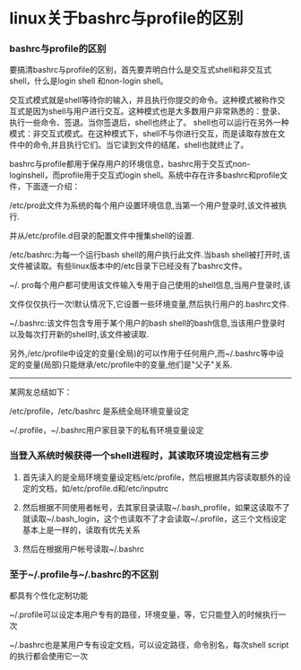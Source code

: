 linux关于bashrc与profile的区别
==============================

### bashrc与profile的区别

要搞清bashrc与profile的区别，首先要弄明白什么是交互式shell和非交互式shell，什么是login shell 和non-login shell。

交互式模式就是shell等待你的输入，并且执行你提交的命令。这种模式被称作交互式是因为shell与用户进行交互。这种模式也是大多数用户非常熟悉的：登录、执行一些命令、签退。当你签退后，shell也终止了。 shell也可以运行在另外一种模式：非交互式模式。在这种模式下，shell不与你进行交互，而是读取存放在文件中的命令,并且执行它们。当它读到文件的结尾，shell也就终止了。

bashrc与profile都用于保存用户的环境信息，bashrc用于交互式non-loginshell，而profile用于交互式login shell。系统中存在许多bashrc和profile文件，下面逐一介绍：

/etc/pro此文件为系统的每个用户设置环境信息,当第一个用户登录时,该文件被执行.

并从/etc/profile.d目录的配置文件中搜集shell的设置.

/etc/bashrc:为每一个运行bash shell的用户执行此文件.当bash shell被打开时,该文件被读取。有些linux版本中的/etc目录下已经没有了bashrc文件。

~/. pro每个用户都可使用该文件输入专用于自己使用的shell信息,当用户登录时,该

文件仅仅执行一次!默认情况下,它设置一些环境变量,然后执行用户的.bashrc文件.

~/.bashrc:该文件包含专用于某个用户的bash shell的bash信息,当该用户登录时以及每次打开新的shell时,该文件被读取.

另外,/etc/profile中设定的变量(全局)的可以作用于任何用户,而~/.bashrc等中设定的变量(局部)只能继承/etc/profile中的变量,他们是"父子"关系.

---

某网友总结如下：

/etc/profile，/etc/bashrc 是系统全局环境变量设定

~/.profile，~/.bashrc用户家目录下的私有环境变量设定

### 当登入系统时候获得一个shell进程时，其读取环境设定档有三步

1. 首先读入的是全局环境变量设定档/etc/profile，然后根据其内容读取额外的设定的文档，如/etc/profile.d和/etc/inputrc

2. 然后根据不同使用者帐号，去其家目录读取~/.bash_profile，如果这读取不了就读取~/.bash_login，这个也读取不了才会读取~/.profile，这三个文档设定基本上是一样的，读取有优先关系

3. 然后在根据用户帐号读取~/.bashrc

### 至于~/.profile与~/.bashrc的不区别

都具有个性化定制功能

~/.profile可以设定本用户专有的路径，环境变量，等，它只能登入的时候执行一次

~/.bashrc也是某用户专有设定文档，可以设定路径，命令别名，每次shell script的执行都会使用它一次
